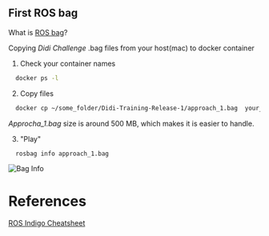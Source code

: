 ## First ROS bag

What is [ROS bag](http://wiki.ros.org/Bags)?

Copying <em>Didi Challenge</em> .bag files from your host(mac) to docker container

1. Check your container names
```bash
  docker ps -l
```

2. Copy files
```bash
  docker cp ~/some_folder/Didi-Training-Release-1/approach_1.bag  your_container_name:/approach_1.bag
```

<em>Approcha_1.bag</em> size is around 500 MB, which makes it is easier to handle.

3. "Play"

```bash
  rosbag info approach_1.bag
```

![Bag Info]()

# References

[ROS Indigo Cheatsheet](https://w3.cs.jmu.edu/spragunr/CS354_F15/handouts/ROSCheatsheet.pdf)


